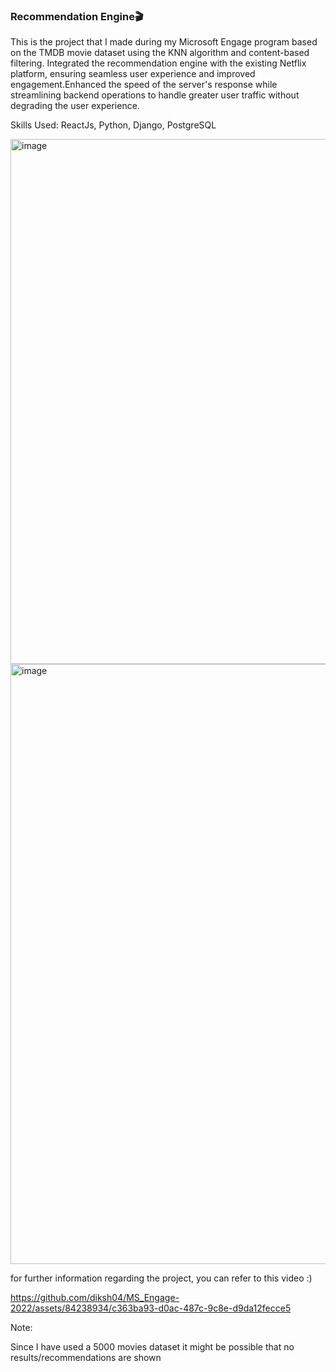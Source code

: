 <h3>Recommendation Engine🎬</h3>
<p>This is the project that I made during my Microsoft Engage program  based on the TMDB movie dataset using the KNN algorithm and content-based filtering. Integrated the recommendation engine with the existing Netflix platform, ensuring seamless user experience and improved engagement.Enhanced the speed of the server's response while streamlining backend operations to handle greater user traffic without degrading the user experience. </p>

Skills Used: ReactJs, Python, Django, PostgreSQL

<img width="840" alt="image" src="https://github.com/diksh04/MS_Engage-2022/assets/84238934/b93cc2ca-8d40-4b66-9ace-6f7c3ee64712">

<img width="960" alt="image" src="https://github.com/diksh04/MS_Engage-2022/assets/84238934/dcf7fa85-ddfa-4b2b-9999-30a05bda420c">

for further information regarding the project, you can refer to this video :)

https://github.com/diksh04/MS_Engage-2022/assets/84238934/c363ba93-d0ac-487c-9c8e-d9da12fecce5

Note: <p> Since I have used a 5000 movies dataset it might be possible that no results/recommendations are shown</p>
